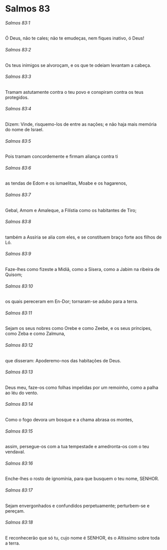 # Salmos 83

###### Salmos 83:1

Ó Deus, não te cales; não te emudeças, nem fiques inativo, ó Deus!

###### Salmos 83:2

Os teus inimigos se alvoroçam, e os que te odeiam levantam a cabeça.

###### Salmos 83:3

Tramam astutamente contra o teu povo e conspiram contra os teus protegidos.

###### Salmos 83:4

Dizem: Vinde, risquemo-los de entre as nações; e não haja mais memória do nome de Israel.

###### Salmos 83:5

Pois tramam concordemente e firmam aliança contra ti

###### Salmos 83:6

as tendas de Edom e os ismaelitas, Moabe e os hagarenos,

###### Salmos 83:7

Gebal, Amom e Amaleque, a Filístia como os habitantes de Tiro;

###### Salmos 83:8

também a Assíria se alia com eles, e se constituem braço forte aos filhos de Ló.

###### Salmos 83:9

Faze-lhes como fizeste a Midiã, como a Sísera, como a Jabim na ribeira de Quisom;

###### Salmos 83:10

os quais pereceram em En-Dor; tornaram-se adubo para a terra.

###### Salmos 83:11

Sejam os seus nobres como Orebe e como Zeebe, e os seus príncipes, como Zeba e como Zalmuna,

###### Salmos 83:12

que disseram: Apoderemo-nos das habitações de Deus.

###### Salmos 83:13

Deus meu, faze-os como folhas impelidas por um remoinho, como a palha ao léu do vento.

###### Salmos 83:14

Como o fogo devora um bosque e a chama abrasa os montes,

###### Salmos 83:15

assim, persegue-os com a tua tempestade e amedronta-os com o teu vendaval.

###### Salmos 83:16

Enche-lhes o rosto de ignomínia, para que busquem o teu nome, SENHOR.

###### Salmos 83:17

Sejam envergonhados e confundidos perpetuamente; perturbem-se e pereçam.

###### Salmos 83:18

E reconhecerão que só tu, cujo nome é SENHOR, és o Altíssimo sobre toda a terra.

